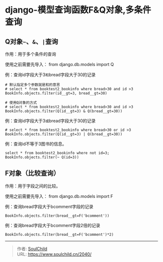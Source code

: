 # django-模型查询函数F&amp;Q对象,多条件查询

<!--more-->
## Q对象`~`、`&`、`|`查询
作用：用于多个条件的查询

使用之前需要先导入：
from django.db.models import Q

例：查询id字段大于3`和`bread字段大于30的记录
```
# 默认指定多个参数就是和的意思
# select * from booktest2_bookinfo where bread>30 and id >3
BookInfo.objects.filter(id__gt=3, bread__gt=30)

# 使用Q对象的方式
# select * from booktest2_bookinfo where bread>30 and id >3
BookInfo.objects.filter(Q(id__gt=3) & Q(bread__gt=30))
```

例：查询id字段大于3`或`bread字段大于30的记录
```
# select * from booktest2_bookinfo where bread>30 or id >3
BookInfo.objects.filter(Q(id__gt=3) | Q(bread__gt=30))
```

例：查询id不等于3图书的信息。
```
select * from booktest2_bookinfo where not id=3;
BookInfo.objects.filter(~ Q(id=3))
```


## F对象（比较查询）
作用：用于字段之间的比较。

使用之前需要先导入：
from django.db.models import F

例：查询bread字段大于bcomment字段的记录
```
BookInfo.objects.filter(bread__gt=F('bcomment'))
```

例：查询bread字段大于bcomment字段2倍的记录
```
BookInfo.objects.filter(bread__gt=F('bcomment')*2)
```






---

> 作者: [SoulChild](https://www.soulchild.cn)  
> URL: https://www.soulchild.cn/2040/  

